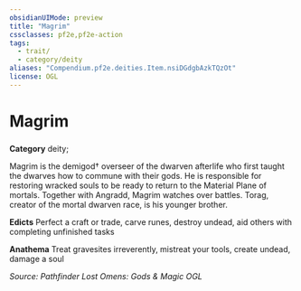```yaml
---
obsidianUIMode: preview
title: "Magrim"
cssclasses: pf2e,pf2e-action
tags:
  - trait/
  - category/deity
aliases: "Compendium.pf2e.deities.Item.nsiDGdgbAzkTQzOt"
license: OGL
---
```

# Magrim

### 

**Category** deity; 




Magrim is the demigod† overseer of the dwarven afterlife who first taught the dwarves how to commune with their gods. He is responsible for restoring wracked souls to be ready to return to the Material Plane of mortals. Together with Angradd, Magrim watches over battles. Torag, creator of the mortal dwarven race, is his younger brother.

**Edicts** Perfect a craft or trade, carve runes, destroy undead, aid others with completing unfinished tasks

**Anathema** Treat gravesites irreverently, mistreat your tools, create undead, damage a soul

*Source: Pathfinder Lost Omens: Gods & Magic*
*OGL*
